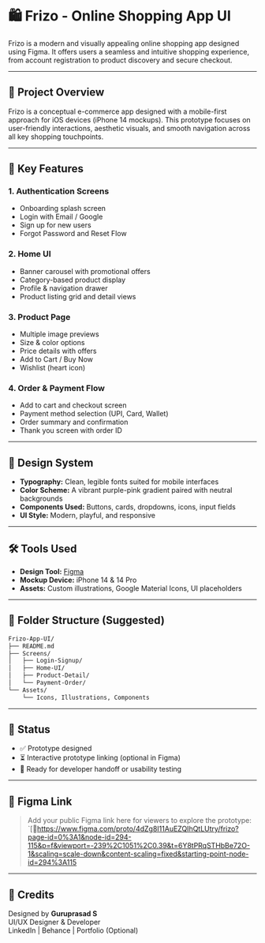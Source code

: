 # 🛍️ Frizo - Online Shopping App UI

Frizo is a modern and visually appealing online shopping app designed using Figma. It offers users a seamless and intuitive shopping experience, from account registration to product discovery and secure checkout.

---

## 📱 Project Overview

Frizo is a conceptual e-commerce app designed with a mobile-first approach for iOS devices (iPhone 14 mockups). This prototype focuses on user-friendly interactions, aesthetic visuals, and smooth navigation across all key shopping touchpoints.

---

## 🔑 Key Features

### 1. **Authentication Screens**
- Onboarding splash screen
- Login with Email / Google
- Sign up for new users
- Forgot Password and Reset Flow

### 2. **Home UI**
- Banner carousel with promotional offers
- Category-based product display
- Profile & navigation drawer
- Product listing grid and detail views

### 3. **Product Page**
- Multiple image previews
- Size & color options
- Price details with offers
- Add to Cart / Buy Now
- Wishlist (heart icon)

### 4. **Order & Payment Flow**
- Add to cart and checkout screen
- Payment method selection (UPI, Card, Wallet)
- Order summary and confirmation
- Thank you screen with order ID

---

## 🎨 Design System

- **Typography:** Clean, legible fonts suited for mobile interfaces
- **Color Scheme:** A vibrant purple-pink gradient paired with neutral backgrounds
- **Components Used:** Buttons, cards, dropdowns, icons, input fields
- **UI Style:** Modern, playful, and responsive

---

## 🛠️ Tools Used

- **Design Tool:** [Figma](https://figma.com)
- **Mockup Device:** iPhone 14 & 14 Pro
- **Assets:** Custom illustrations, Google Material Icons, UI placeholders

---

## 📂 Folder Structure (Suggested)

```bash
Frizo-App-UI/
├── README.md
├── Screens/
│   ├── Login-Signup/
│   ├── Home-UI/
│   ├── Product-Detail/
│   └── Payment-Order/
└── Assets/
    └── Icons, Illustrations, Components
```

---

## 🧪 Status

- ✅ Prototype designed
- ⏳ Interactive prototype linking (optional in Figma)
- 🚀 Ready for developer handoff or usability testing

---

## 📎 Figma Link

> Add your public Figma link here for viewers to explore the prototype:  
`[🔗https://www.figma.com/proto/4dZg8I11AuEZQIhQtLUtry/frizo?page-id=0%3A1&node-id=294-115&p=f&viewport=-239%2C1051%2C0.39&t=6Y8tPRqSTHbBe72O-1&scaling=scale-down&content-scaling=fixed&starting-point-node-id=294%3A115

---

## 🙌 Credits

Designed by **Guruprasad S**  
UI/UX Designer & Developer  
LinkedIn | Behance | Portfolio (Optional)
